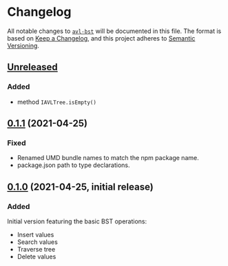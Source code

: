 # Changelog

All notable changes to [`avl-bst`][gh] will be documented in this file. The format is based on [Keep a Changelog](https://keepachangelog.com/en/1.0.0/),
and this project adheres to [Semantic Versioning](https://semver.org/spec/v2.0.0.html).

## [Unreleased]

### Added
- method `IAVLTree.isEmpty()`

## [0.1.1] (2021-04-25)

### Fixed
- Renamed UMD bundle names to match the npm package name.
- package.json path to type declarations.

## [0.1.0] (2021-04-25, initial release)

### Added

Initial version featuring the basic BST operations:
- Insert values
- Search values
- Traverse tree
- Delete values

[gh]: https://github.com/JJWesterkamp/avl-bst


[Unreleased]: https://github.com/JJWesterkamp/avl-bst/compare/v0.1.1...HEAD
[0.1.1]: https://github.com/JJWesterkamp/avl-bst/compare/v0.1.0...v0.1.1
[0.1.0]: https://github.com/JJWesterkamp/avl-bst/tree/v0.1.0
